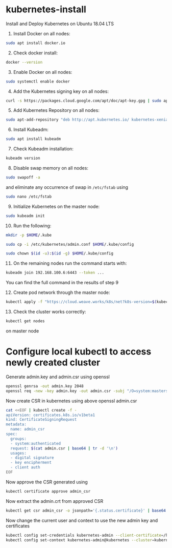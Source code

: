 # kubernetes-install
Install and Deploy Kubernetes on Ubuntu 18.04 LTS

1. Install Docker on all nodes:

 ```bash
 sudo apt install docker.io
 ```

2. Check docker install:

```bash
docker --version
```

3. Enable Docker on all nodes:

```bash
sudo systemctl enable docker
```

4. Add the Kubernetes signing key on all nodes:

```bash
curl -s https://packages.cloud.google.com/apt/doc/apt-key.gpg | sudo apt-key add
```

5. Add Kubernetes Repository on all nodes:

```bash
sudo apt-add-repository "deb http://apt.kubernetes.io/ kubernetes-xenial main"
```

6. Install Kubeadm:

```bash
sudo apt install kubeadm
```

7. Check Kubeadm installation:

```bash
kubeadm version
```

8. Disable swap memory on all nodes:

```bash
sudo swapoff -a
```

and eliminate any occurrence of swap in ```/etc/fstab``` using 

```bash
sudo nano /etc/fstab
```

9. Initialize Kubernetes on the master node:

```bash
sudo kubeadm init
```

10. Run the following:

```bash
mkdir -p $HOME/.kube
```

```bash
sudo cp -i /etc/kubernetes/admin.conf $HOME/.kube/config
```

```bash
sudo chown $(id -u):$(id -g) $HOME/.kube/config
```

11. On the remaining nodes run the command starts with:

```bash
kubeadm join 192.168.100.6:6443 --token ...
```

You can find the full command in the results of step 9

12. Create pod network through the master node:

```bash
kubectl apply -f "https://cloud.weave.works/k8s/net?k8s-version=$(kubectl version | base64 | tr -d '\n')"
```

13. Check the cluster works correctly:

```bash
kubectl get nodes
``` 
on master node


# Configure local kubectl to access newly created cluster

Generate admin.key and admin.csr using openssl

```bash
openssl genrsa -out admin.key 2048
openssl req -new -key admin.key -out admin.csr -subj "/O=system:masters/CN=kubernetes-admin"
```

Now create CSR in kubernetes using above openssl admin.csr

```bash
cat <<EOF | kubectl create -f -
apiVersion: certificates.k8s.io/v1beta1
kind: CertificateSigningRequest
metadata:
  name: admin_csr
spec:
  groups:
  - system:authenticated
  request: $(cat admin.csr | base64 | tr -d '\n')
  usages:
  - digital signature
  - key encipherment
  - client auth
EOF
```

Now approve the CSR generated using

```bash
kubectl certificate approve admin_csr
```

Now extract the admin.crt from approved CSR

```bash
kubectl get csr admin_csr -o jsonpath='{.status.certificate}' | base64 -d > admin.crt
```

Now change the current user and context to use the new admin key and certificates

```bash
kubectl config set-credentials kubernetes-admin --client-certificate=/home/centos/certs/admin.crt  --client-key=/home/centos/certs/admin.key
kubectl config set-context kubernetes-admin@kubernetes --cluster=kubernetes --user=kubernetes-admin
```


